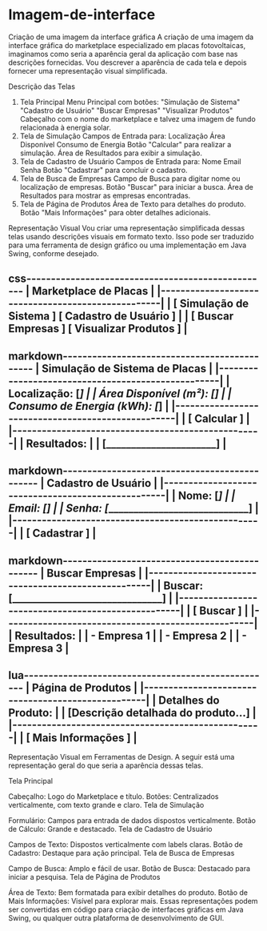 # Imagem-de-interface
Criação de uma imagem da interface gráfica
A criação de uma imagem da interface gráfica do marketplace especializado em placas fotovoltaicas, imaginamos como seria a aparência geral da aplicação com base nas descrições fornecidas.
Vou descrever a aparência de cada tela e depois fornecer uma representação visual simplificada.

Descrição das Telas
1. Tela Principal
Menu Principal com botões:
"Simulação de Sistema"
"Cadastro de Usuário"
"Buscar Empresas"
"Visualizar Produtos"
Cabeçalho com o nome do marketplace e talvez uma imagem de fundo relacionada à energia solar.
2. Tela de Simulação
Campos de Entrada para:
Localização
Área Disponível
Consumo de Energia
Botão "Calcular" para realizar a simulação.
Área de Resultados para exibir a simulação.
3. Tela de Cadastro de Usuário
Campos de Entrada para:
Nome
Email
Senha
Botão "Cadastrar" para concluir o cadastro.
4. Tela de Busca de Empresas
Campo de Busca para digitar nome ou localização de empresas.
Botão "Buscar" para iniciar a busca.
Área de Resultados para mostrar as empresas encontradas.
5. Tela de Página de Produtos
Área de Texto para detalhes do produto.
Botão "Mais Informações" para obter detalhes adicionais.

Representação Visual
Vou criar uma representação simplificada dessas telas usando descrições visuais em formato texto. Isso pode ser traduzido para uma ferramenta de design gráfico ou uma implementação em Java Swing, conforme desejado.

css--------------------------------------------------
|                 Marketplace de Placas             |
|---------------------------------------------------|
| [ Simulação de Sistema ] [ Cadastro de Usuário ] |
| [ Buscar Empresas ] [ Visualizar Produtos ]     |
-----------------------------------------------------


markdown---------------------------------------------
|              Simulação de Sistema de Placas       |
|---------------------------------------------------|
| Localização: [______________________________]    |
| Área Disponível (m²): [_____________________]    |
| Consumo de Energia (kWh): [_________________]    |
|---------------------------------------------------|
| [ Calcular ]                                       |
|---------------------------------------------------|
| Resultados:                                        |
| [______________________________]                  |
-----------------------------------------------------


markdown----------------------------------------------
|                 Cadastro de Usuário                |
|---------------------------------------------------|
| Nome: [______________________________]            |
| Email: [_____________________________]            |
| Senha: [_____________________________]            |
|---------------------------------------------------|
| [ Cadastrar ]                                      |
-----------------------------------------------------


markdown----------------------------------------------
|                  Buscar Empresas                   |
|---------------------------------------------------|
| Buscar: [______________________________]          |
|---------------------------------------------------|
| [ Buscar ]                                        |
|---------------------------------------------------|
| Resultados:                                       |
| - Empresa 1                                       |
| - Empresa 2                                       |
| - Empresa 3                                       |
-----------------------------------------------------


lua---------------------------------------------------
|                  Página de Produtos                |
|---------------------------------------------------|
| Detalhes do Produto:                              |
| [Descrição detalhada do produto...]               |
|---------------------------------------------------|
| [ Mais Informações ]                              |
-----------------------------------------------------

Representação Visual em Ferramentas de Design. A seguir está uma representação geral do que seria a aparência dessas telas.

Tela Principal

Cabeçalho: Logo do Marketplace e título.
Botões: Centralizados verticalmente, com texto grande e claro.
Tela de Simulação

Formulário: Campos para entrada de dados dispostos verticalmente.
Botão de Cálculo: Grande e destacado.
Tela de Cadastro de Usuário

Campos de Texto: Dispostos verticalmente com labels claras.
Botão de Cadastro: Destaque para ação principal.
Tela de Busca de Empresas

Campo de Busca: Amplo e fácil de usar.
Botão de Busca: Destacado para iniciar a pesquisa.
Tela de Página de Produtos

Área de Texto: Bem formatada para exibir detalhes do produto.
Botão de Mais Informações: Visível para explorar mais.
Essas representações podem ser convertidas em código para criação de interfaces gráficas em Java Swing, ou qualquer outra plataforma de desenvolvimento de GUI.
